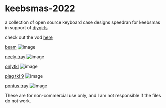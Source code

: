 # keebsmas-2022
a collection of open source keyboard case designs speedran for keebsmas in support of [diygirls](https://diygirls.org) 

check out the vod [here](https://www.youtube.com/watch?v=VUlBU5tYr_A)

[beam](https://github.com/hali4045/keebsmas-2022/blob/main/beam)
![image](https://user-images.githubusercontent.com/66137164/210156911-a856c1e8-eeaf-47ef-b3c4-ea9e9eb3f00d.png)

[neely tray](https://github.com/hali4045/keebsmas-2022/tree/main/neely-tray)
![image](https://user-images.githubusercontent.com/66137164/210161029-3d68b008-9e2f-4fbe-8cb8-6f1f462f219c.png)

[onlytkl](https://github.com/hali4045/keebsmas-2022/tree/main/onlytkl)
![image](https://user-images.githubusercontent.com/66137164/210161500-8cf6f209-1efa-4a8f-af69-557c842821fe.png)

[plag tkl 9](https://github.com/hali4045/keebsmas-2022/tree/main/plag-tkl-9)
![image](https://user-images.githubusercontent.com/66137164/210162328-6d24ff75-c88b-497a-b82f-6ac5c6c430c2.png)

[pontus tray](https://github.com/hali4045/keebsmas-2022/tree/main/pontus-tray)
![image](https://user-images.githubusercontent.com/66137164/210162481-5a239a7e-78de-484f-9f6f-7410743e6b35.png)

These are for non-commercial use only, and I am not responsible if the files do not work. 
